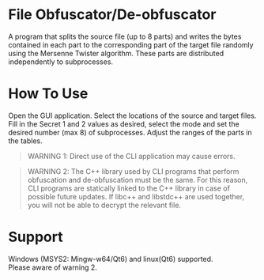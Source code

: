 # File Obfuscator/De-obfuscator

A program that splits the source file (up to 8 parts) and writes the bytes contained in each part to the corresponding part of the target file randomly using the Mersenne Twister algorithm. These parts are distributed independently to subprocesses.

# How To Use

Open the GUI application. Select the locations of the source and target files. Fill in the Secret 1 and 2 values as desired, select the mode and set the desired number (max 8) of subprocesses. Adjust the ranges of the parts in the tables.

> WARNING 1: Direct use of the CLI application may cause errors.

> WARNING 2: The C++ library used by CLI programs that perform obfuscation and de-obfuscation must be the same. For this reason, CLI programs are statically linked to the C++ library in case of possible future updates. If libc++ and libstdc++ are used together, you will not be able to decrypt the relevant file.

# Support

Windows (MSYS2: Mingw-w64/Qt6) and linux(Qt6) supported.\
Please aware of warning 2.
